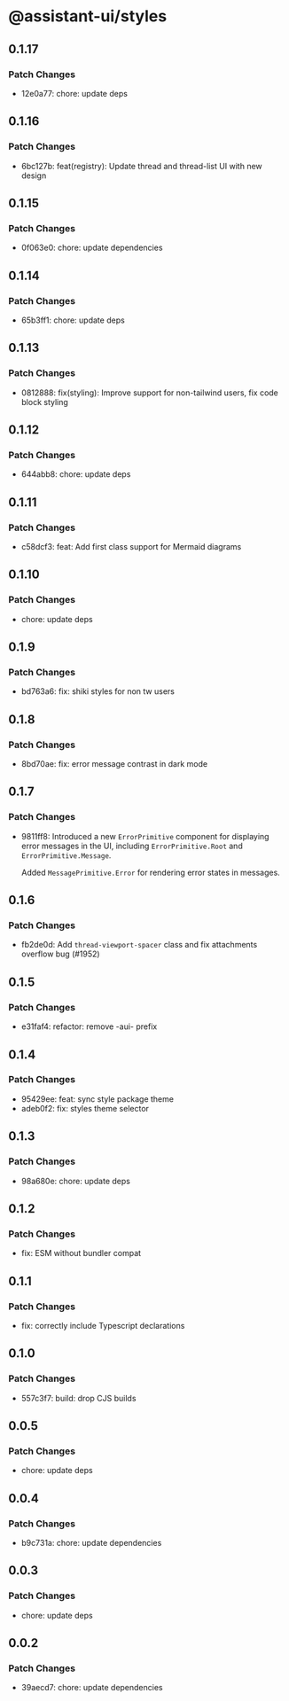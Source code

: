 # @assistant-ui/styles

## 0.1.17

### Patch Changes

- 12e0a77: chore: update deps

## 0.1.16

### Patch Changes

- 6bc127b: feat(registry): Update thread and thread-list UI with new design

## 0.1.15

### Patch Changes

- 0f063e0: chore: update dependencies

## 0.1.14

### Patch Changes

- 65b3ff1: chore: update deps

## 0.1.13

### Patch Changes

- 0812888: fix(styling): Improve support for non-tailwind users, fix code block styling

## 0.1.12

### Patch Changes

- 644abb8: chore: update deps

## 0.1.11

### Patch Changes

- c58dcf3: feat: Add first class support for Mermaid diagrams

## 0.1.10

### Patch Changes

- chore: update deps

## 0.1.9

### Patch Changes

- bd763a6: fix: shiki styles for non tw users

## 0.1.8

### Patch Changes

- 8bd70ae: fix: error message contrast in dark mode

## 0.1.7

### Patch Changes

- 9811ff8: Introduced a new `ErrorPrimitive` component for displaying error messages in the UI, including `ErrorPrimitive.Root` and `ErrorPrimitive.Message`.

  Added `MessagePrimitive.Error` for rendering error states in messages.

## 0.1.6

### Patch Changes

- fb2de0d: Add `thread-viewport-spacer` class and fix attachments overflow bug (#1952)

## 0.1.5

### Patch Changes

- e31faf4: refactor: remove -aui- prefix

## 0.1.4

### Patch Changes

- 95429ee: feat: sync style package theme
- adeb0f2: fix: styles theme selector

## 0.1.3

### Patch Changes

- 98a680e: chore: update deps

## 0.1.2

### Patch Changes

- fix: ESM without bundler compat

## 0.1.1

### Patch Changes

- fix: correctly include Typescript declarations

## 0.1.0

### Patch Changes

- 557c3f7: build: drop CJS builds

## 0.0.5

### Patch Changes

- chore: update deps

## 0.0.4

### Patch Changes

- b9c731a: chore: update dependencies

## 0.0.3

### Patch Changes

- chore: update deps

## 0.0.2

### Patch Changes

- 39aecd7: chore: update dependencies
